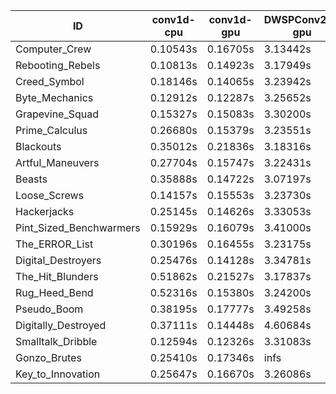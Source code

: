 |ID|conv1d-cpu|conv1d-gpu|DWSPConv2D-gpu|gemm-gpu|avg|
|-|-|-|-|-|-|
|Computer_Crew|0.10543s|0.16705s|3.13442s|1.83216s|1.30976s|
|Rebooting_Rebels|0.10813s|0.14923s|3.17949s|1.88287s|1.32993s|
|Creed_Symbol|0.18146s|0.14065s|3.23942s|1.90085s|1.36560s|
|Byte_Mechanics|0.12912s|0.12287s|3.25652s|1.97535s|1.37097s|
|Grapevine_Squad|0.15327s|0.15083s|3.30200s|1.92467s|1.38269s|
|Prime_Calculus|0.26680s|0.15379s|3.23551s|1.89516s|1.38781s|
|Blackouts|0.35012s|0.21836s|3.18316s|1.80333s|1.38874s|
|Artful_Maneuvers|0.27704s|0.15747s|3.22431s|1.91789s|1.39417s|
|Beasts|0.35888s|0.14722s|3.07197s|2.00018s|1.39456s|
|Loose_Screws|0.14157s|0.15553s|3.23730s|2.09626s|1.40766s|
|Hackerjacks|0.25145s|0.14626s|3.33053s|2.03977s|1.44200s|
|Pint_Sized_Benchwarmers|0.15929s|0.16079s|3.41000s|2.04955s|1.44491s|
|The_ERROR_List|0.30196s|0.16455s|3.23175s|2.11619s|1.45361s|
|Digital_Destroyers|0.25476s|0.14128s|3.34781s|2.12680s|1.46766s|
|The_Hit_Blunders|0.51862s|0.21527s|3.17837s|2.06322s|1.49387s|
|Rug_Heed_Bend|0.52316s|0.15380s|3.24200s|2.05768s|1.49416s|
|Pseudo_Boom|0.38195s|0.17777s|3.49258s|2.18037s|1.55817s|
|Digitally_Destroyed|0.37111s|0.14448s|4.60684s|2.75839s|1.97020s|
|Smalltalk_Dribble|0.12594s|0.12326s|3.31083s|4.62436s|2.04610s|
|Gonzo_Brutes|0.25410s|0.17346s|infs|2.14250s|infs|
|Key_to_Innovation|0.25647s|0.16670s|3.26086s|infs|infs|
